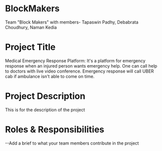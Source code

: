 # BlockMakers
Team "Block Makers" with members- Tapaswin Padhy, Debabrata Choudhury, Naman Kedia


# Project Title
Medical Emergency Response Platform: It's a platform for emergency response when an injured person wants emergency help.
One can call help to doctors with live video conference.
Emergency response will call UBER cab if ambulance isn't able to come on time.



# Project Description
  This is for the description of the project





# Roles & Responsibilities
--Add a brief to what your team members contribute in the project
